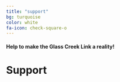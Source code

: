 ```yaml
---
title: "support"
bg: turquoise
color: white
fa-icon: check-square-o
---
```


#### Help to make the Glass Creek Link a reality!

# Support
